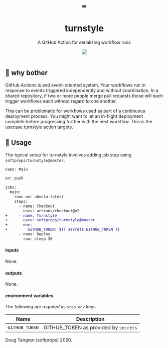 <div align="center" size="2em">
  🎟️
</div>

<h1 align="center">
  turnstyle
</h1>

<p align="center">
   A GitHub Action for serializing workflow runs
</p>

<div align="center">
  <a href="https://github.com/softprops/turnstyle/actions">
		<img src="https://github.com/softprops/turnstyle/workflows/Main/badge.svg"/>
	</a>
</div>

<br />

## 🤔 why bother

GitHub Actions is and event-oriented system. Your workflows run in response to events triggered independently and without coordination. In a shared repository, if two or more people merge pull requests those will each trigger workflows each without regard to one another.

This can be problematic for workflows used as part of a continuous deployment process. You might want to let an in-flight deployment complete before progressing further with the next workflow. This is the usecase turnstyle action targets.

## 🤸 Usage

The typical setup for turnstyle involves adding job step using `softprops/turnstyle@master`.

```diff
name: Main

on: push

jobs:
  main:
    runs-on: ubuntu-latest
    steps:
      - name: Checkout
        uses: actions/checkout@v2
+     - name: Turnstyle
+       uses: softprops/turnstyle@master
+       env:
+         GITHUB_TOKEN: ${{ secrets.GITHUB_TOKEN }}
      - name: Deploy
        run: sleep 30
```

#### inputs

None.


#### outputs

None.

#### environment variables

The following are *required* as `step.env` keys

| Name           | Description                          |
|----------------|--------------------------------------|
| `GITHUB_TOKEN` | GITHUB_TOKEN as provided by `secrets`|

Doug Tangren (softprops) 2020.
